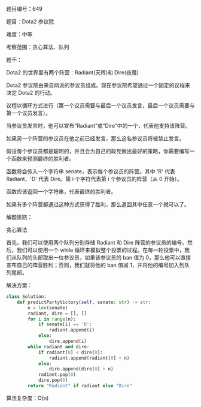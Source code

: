 题目编号：649

题目：Dota2 参议院

难度：中等

考察范围：贪心算法、队列

题干： 

Dota2 的世界里有两个阵营：Radiant(天辉)和 Dire(夜魇)

Dota2 参议院由来自两派的参议员组成。现在参议院希望通过一个固定的议程来决定 Dota2 的行动。

议程以循环方式进行（第一个议员需要与最后一个议员发言，最后一个议员需要与第一个议员发言）。

当参议员发言时，他可以宣布“Radiant”或“Dire”中的一个，代表他支持该阵营。

如果另一个阵营的参议员在他之前已经发言，那么这名参议员将被禁止发言。

假设每个参议员都是聪明的，并且会为自己的政党做出最好的策略，你需要编写一个函数来预测最终的胜利者。

函数将会传入一个字符串 senate，表示每个参议员的阵营。其中 'R' 代表 Radiant，'D' 代表 Dire。第 i 个字符代表第 i 个参议员的阵营（从 0 开始）。

函数应该返回一个字符串，代表最终的胜利者。

如果有多个阵营都通过这种方式获得了胜利，那么返回其中任意一个就可以了。

解题思路：

贪心算法

首先，我们可以使用两个队列分别存储 Radiant 和 Dire 阵营的参议员的编号。然后，我们可以使用一个 while 循环来模拟整个投票的过程。在每一轮投票中，我们从队列的头部取出一位参议员，如果该参议员的 ban 值为 0，那么他可以直接宣布自己的阵营胜利；否则，我们就将他的 ban 值减 1，并将他的编号加入到队列尾部。

解决方案：

```python
class Solution:
    def predictPartyVictory(self, senate: str) -> str:
        n = len(senate)
        radiant, dire = [], []
        for i in range(n):
            if senate[i] == 'R':
                radiant.append(i)
            else:
                dire.append(i)
        while radiant and dire:
            if radiant[0] < dire[0]:
                radiant.append(radiant[0] + n)
            else:
                dire.append(dire[0] + n)
            radiant.pop(0)
            dire.pop(0)
        return "Radiant" if radiant else "Dire"
```

算法复杂度：O(n)